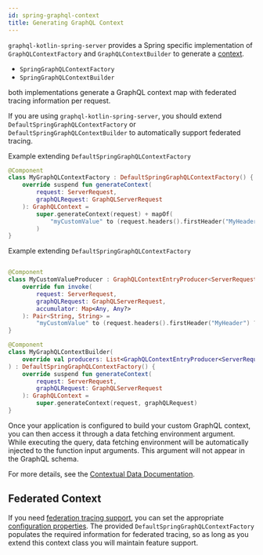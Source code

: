 ```yaml
---
id: spring-graphql-context
title: Generating GraphQL Context
---
```

`graphql-kotlin-spring-server` provides a Spring specific implementation of `GraphQLContextFactory` and `GraphQLContextBuilder`
to generate a [context](../graphql-context-provider.md).

* `SpringGraphQLContextFactory`
* `SpringGraphQLContextBuilder`

both implementations generate a GraphQL context map with federated tracing information per request.

If you are using `graphql-kotlin-spring-server`, you should extend `DefaultSpringGraphQLContextFactory` or `DefaultSpringGraphQLContextBuilder`
to automatically support federated tracing.


Example extending `DefaultSpringGraphQLContextFactory`
```kotlin
@Component
class MyGraphQLContextFactory : DefaultSpringGraphQLContextFactory() {
    override suspend fun generateContext(
        request: ServerRequest,
        graphQLRequest: GraphQLServerRequest
    ): GraphQLContext =
        super.generateContext(request) + mapOf(
            "myCustomValue" to (request.headers().firstHeader("MyHeader") ?: "defaultContext")
        )
}
```

Example extending `DefaultSpringGraphQLContextFactory`
```kotlin

@Component
class MyCustomValueProducer : GraphQLContextEntryProducer<ServerRequest, String, String> {
    override fun invoke(
        request: ServerRequest,
        graphQLRequest: GraphQLServerRequest,
        accumulator: Map<Any, Any?>
    ): Pair<String, String> =
        "myCustomValue" to (request.headers().firstHeader("MyHeader") ?: "defaultContext")
}

@Component
class MyGraphQLContextBuilder(
    override val producers: List<GraphQLContextEntryProducer<ServerRequest, Any, Any>>
) : DefaultSpringGraphQLContextFactory() {
    override suspend fun generateContext(
        request: ServerRequest,
        graphQLRequest: GraphQLServerRequest
    ): GraphQLContext =
        super.generateContext(request, graphQLRequest)
}
```

Once your application is configured to build your custom GraphQL context, you can then access it through a data fetching
environment argument. While executing the query, data fetching environment will be automatically injected to the function input arguments.
This argument will not appear in the GraphQL schema.

For more details, see the [Contextual Data Documentation](../../schema-generator/execution/contextual-data.md).

## Federated Context

If you need [federation tracing support](../../schema-generator/federation/federation-tracing.md), you can set the appropriate [configuration properties](./spring-properties.md).
The provided `DefaultSpringGraphQLContextFactory` populates the required information for federated tracing, so as long as
you extend this context class you will maintain feature support.
